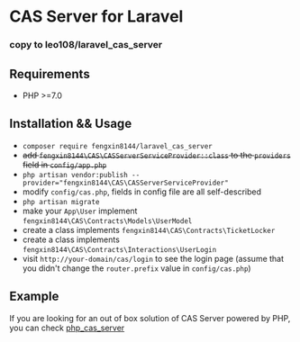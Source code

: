 # CAS Server for Laravel
### copy to leo108/laravel_cas_server



## Requirements

- PHP >=7.0

## Installation && Usage

- `composer require fengxin8144/laravel_cas_server`
- <del>add `fengxin8144\CAS\CASServerServiceProvider::class` to the `providers` field in `config/app.php`</del>
- `php artisan vendor:publish --provider="fengxin8144\CAS\CASServerServiceProvider"`
- modify `config/cas.php`, fields in config file are all self-described
- `php artisan migrate`
- make your `App\User` implement `fengxin8144\CAS\Contracts\Models\UserModel`
- create a class implements `fengxin8144\CAS\Contracts\TicketLocker`
- create a class implements `fengxin8144\CAS\Contracts\Interactions\UserLogin`
- visit `http://your-domain/cas/login` to see the login page (assume that you didn't change the `router.prefix` value in `config/cas.php`)

## Example

If you are looking for an out of box solution of CAS Server powered by PHP, you can check [php_cas_server](https://github.com/fengxin8144/php_cas_server)
